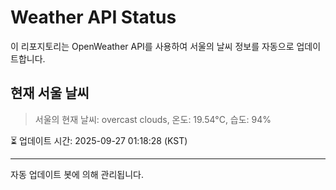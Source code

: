 
# Weather API Status

이 리포지토리는 OpenWeather API를 사용하여 서울의 날씨 정보를 자동으로 업데이트합니다.

## 현재 서울 날씨
> 서울의 현재 날씨: overcast clouds, 온도: 19.54°C, 습도: 94%

⏳ 업데이트 시간: 2025-09-27 01:18:28 (KST)

---
자동 업데이트 봇에 의해 관리됩니다.
